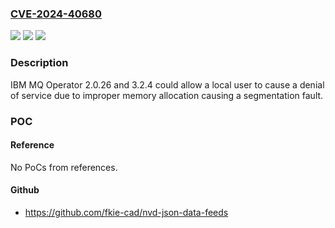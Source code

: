 ### [CVE-2024-40680](https://cve.mitre.org/cgi-bin/cvename.cgi?name=CVE-2024-40680)
![](https://img.shields.io/static/v1?label=Product&message=MQ%20Operator&color=blue)
![](https://img.shields.io/static/v1?label=Version&message=%3D%202.0.26%2C%203.2.4%20&color=brighgreen)
![](https://img.shields.io/static/v1?label=Vulnerability&message=CWE-789%20Uncontrolled%20Memory%20Allocation&color=brighgreen)

### Description

IBM MQ Operator 2.0.26 and 3.2.4 could allow a local user to cause a denial of service due to improper memory allocation causing a segmentation fault.

### POC

#### Reference
No PoCs from references.

#### Github
- https://github.com/fkie-cad/nvd-json-data-feeds

